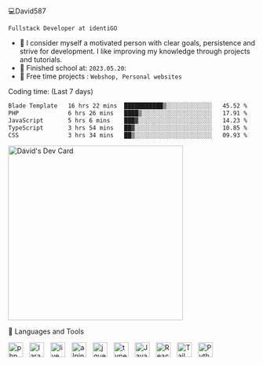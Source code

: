 💻David587

`Fullstack Developer at identiGO`

- 🌱 I consider myself a motivated
person with clear goals,
persistence and strive for
development.
I like improving my knowledge through projects and tutorials.
- 🏫 Finished school at:
`2023.05.20`:
- :space_invader: Free time projects :
`Webshop, Personal websites`

Coding time: (Last 7 days)
<!--START_SECTION:waka-->

```txt
Blade Template   16 hrs 22 mins  ███████████▒░░░░░░░░░░░░░   45.52 %
PHP              6 hrs 26 mins   ████▒░░░░░░░░░░░░░░░░░░░░   17.91 %
JavaScript       5 hrs 6 mins    ███▓░░░░░░░░░░░░░░░░░░░░░   14.23 %
TypeScript       3 hrs 54 mins   ██▓░░░░░░░░░░░░░░░░░░░░░░   10.85 %
CSS              3 hrs 34 mins   ██▒░░░░░░░░░░░░░░░░░░░░░░   09.93 %
```

<!--END_SECTION:waka-->

<a href="https://app.daily.dev/daviis"><img src="https://api.daily.dev/devcards/v2/Fot972DMOXawTESzwwtCm.png?type=default&r=7vw" width="356" alt="Dávid's Dev Card"/></a>

🧰 Languages and Tools

<img align="left" alt="php" width="30px" style="padding-right:10px;" src="https://cdn.jsdelivr.net/gh/devicons/devicon@latest/icons/php/php-original.svg" />
<img align="left" alt="laravel" width="30px" style="padding-right:10px;" src="https://cdn.jsdelivr.net/gh/devicons/devicon@latest/icons/laravel/laravel-original.svg" />
<img align="left" alt="livewire" width="30px" style="padding-right:10px;" src="https://cdn.jsdelivr.net/gh/devicons/devicon@latest/icons/livewire/livewire-original-wordmark.svg" />
<img align="left" alt="alpine js" width="30px" style="padding-right:10px;" src="https://cdn.jsdelivr.net/gh/devicons/devicon@latest/icons/alpinejs/alpinejs-original.svg" />
<img align="left" alt="jquery" width="30px" style="padding-right:10px;" src="src="https://cdn.jsdelivr.net/gh/devicons/devicon@latest/icons/jquery/jquery-original-wordmark.svg"" />
<img align="left" alt="type script" width="30px" style="padding-right:10px;" src="https://cdn.jsdelivr.net/gh/devicons/devicon@latest/icons/typescript/typescript-original.svg" />
<link rel="stylesheet" type='text/css' href="https://cdn.jsdelivr.net/gh/devicons/devicon@latest/devicon.min.css" />
<img align="left" alt="JavaScript" width="30px" style="padding-right:10px;" src="https://cdn.jsdelivr.net/gh/devicons/devicon/icons/javascript/javascript-plain.svg" />
<link rel="stylesheet" href="https://cdn.jsdelivr.net/gh/devicons/devicon@v2.15.1/devicon.min.css">
<img align="left" alt="React" width="30px" style="padding-right:10px;" src="https://cdn.jsdelivr.net/gh/devicons/devicon/icons/react/react-original.svg" />
<img align="left" alt="Tailwind css" width="30px" style="padding-right:10px;" src="https://cdn.jsdelivr.net/gh/devicons/devicon@latest/icons/tailwindcss/tailwindcss-original.svg" />
<img align="left" alt="Python" width="30px" style="padding-right:10px;" src="https://cdn.jsdelivr.net/gh/devicons/devicon/icons/python/python-original.svg" />
<br />

#

